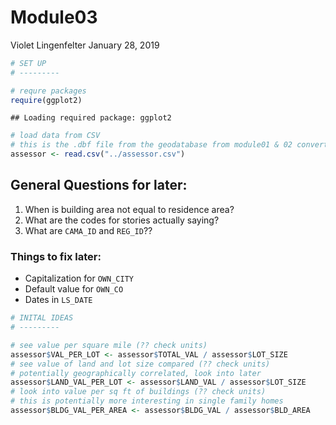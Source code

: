 Module03
================
Violet Lingenfelter
January 28, 2019

``` r
# SET UP
# ---------

# requre packages
require(ggplot2)
```

    ## Loading required package: ggplot2

``` r
# load data from CSV
# this is the .dbf file from the geodatabase from module01 & 02 converted to csv
assessor <- read.csv("../assessor.csv")
```

General Questions for later:
----------------------------

1.  When is building area not equal to residence area?
2.  What are the codes for stories actually saying?
3.  What are `CAMA_ID` and `REG_ID`??

### Things to fix later:

-   Capitalization for `OWN_CITY`
-   Default value for `OWN_CO`
-   Dates in `LS_DATE`

``` r
# INITAL IDEAS
# ---------

# see value per square mile (?? check units)
assessor$VAL_PER_LOT <- assessor$TOTAL_VAL / assessor$LOT_SIZE
# see value of land and lot size compared (?? check units)
# potentially geographically correlated, look into later
assessor$LAND_VAL_PER_LOT <- assessor$LAND_VAL / assessor$LOT_SIZE
# look into value per sq ft of buildings (?? check units)
# this is potentially more interesting in single family homes
assessor$BLDG_VAL_PER_AREA <- assessor$BLDG_VAL / assessor$BLD_AREA
```
